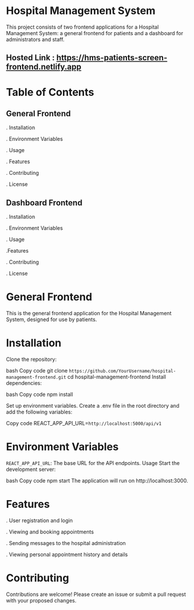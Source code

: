 # Hospital Management System
This project consists of two frontend applications for a Hospital Management System: a general frontend for patients and a dashboard for administrators and staff.

## Hosted Link : https://hms-patients-screen-frontend.netlify.app

# Table of Contents
## General Frontend
. Installation

. Environment Variables

. Usage

. Features

. Contributing

. License

## Dashboard Frontend
. Installation

. Environment Variables

. Usage

 .Features
 
. Contributing

. License


# General Frontend
This is the general frontend application for the Hospital Management System, designed for use by patients.

# Installation
Clone the repository:

bash
Copy code
git clone `https://github.com/YourUsername/hospital-management-frontend.git`
cd hospital-management-frontend
Install dependencies:

bash
Copy code
npm install

Set up environment variables. Create a .env file in the root directory and add the following variables:

Copy code
REACT_APP_API_URL=`http://localhost:5000/api/v1`

# Environment Variables
`REACT_APP_API_URL`: The base URL for the API endpoints.
Usage
Start the development server:

bash
Copy code
npm start
The application will run on http://localhost:3000.

# Features
. User registration and login

. Viewing and booking appointments

. Sending messages to the hospital administration

. Viewing personal appointment history and details

# Contributing

Contributions are welcome! Please create an issue or submit a pull request with your proposed changes.
